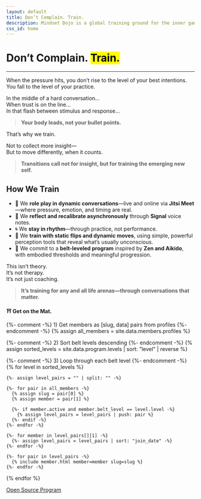 ```yaml
---
layout: default
title: Don’t Complain. Train.
description: Mindset Dojo is a global training ground for the inner game of presence, leadership, and emotional clarity. For conversations that matter—across all life arenas.
css_id: home
---
```


<h1>Don’t Complain. <mark>Train.</mark></h1>
<hr>

<p>When the pressure hits, you don’t rise to the level of your best intentions.<br>
You fall to the level of your practice.</p>

<p>In the middle of a hard conversation…<br>
When trust is on the line…<br>
In that flash between stimulus and response…</p>

<blockquote><strong>Your body leads, not your bullet points.</strong></blockquote>

<p>That’s why we train.</p>

<p>Not to collect more insight—<br>
But to move differently, when it counts.</p>

<blockquote><strong>Transitions call not for insight, but for training the emerging new self.</strong></blockquote>

<h2>How We Train</h2>
<ul>
  <li>🥋 We <strong>role play in dynamic conversations</strong>—live and online via <strong>Jitsi Meet</strong>—where pressure, emotion, and timing are real.</li>
  <li>🔁 We <strong>reflect and recalibrate asynchronously</strong> through <strong>Signal</strong> voice notes.</li>
  <li>🌀 We <strong>stay in rhythm</strong>—through practice, not performance.</li>
  <li>🧭 We <strong>train with static flips and dynamic moves</strong>, using simple, powerful perception tools that reveal what’s usually unconscious.</li>
  <li>🎯 We commit to a <strong>belt-leveled program</strong> inspired by <strong>Zen and Aikido</strong>, with embodied thresholds and meaningful progression.</li>
</ul>

<p>This isn’t theory.<br>
It’s not therapy.<br>
It’s not just coaching.</p>

<blockquote><strong>It’s training for any and all life arenas—through conversations that matter.</strong></blockquote>

<p><strong>⛩️ Get on the Mat.</strong></p>

<div class="md-members">

  {%- comment -%}
    1) Get members as [slug, data] pairs from profiles
  {%- endcomment -%}
  {% assign all_members = site.data.members.profiles %}

  {%- comment -%}
    2) Sort belt levels descending
  {%- endcomment -%}
  {% assign sorted_levels = site.data.program.levels | sort: "level" | reverse %}

  {%- comment -%}
    3) Loop through each belt level
  {%- endcomment -%}
  {% for level in sorted_levels %}

    {%- assign level_pairs = "" | split: "" -%}

    {%- for pair in all_members -%}
      {% assign slug = pair[0] %}
      {% assign member = pair[1] %}

      {%- if member.active and member.belt_level == level.level -%}
        {% assign level_pairs = level_pairs | push: pair %}
      {%- endif -%}
    {%- endfor -%}

    {%- for member in level_pairs[][1] -%}
      {%- assign level_pairs = level_pairs | sort: "join_date" -%}
    {%- endfor -%}

    {%- for pair in level_pairs -%}
      {% include member.html member=member slug=slug %}
    {%- endfor -%}
  {% endfor %}
</div>





<div class="md-cta-group">
    <a href="./program">Open Source Program</a>
</div>
